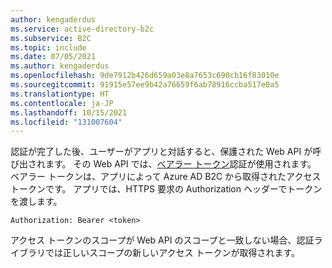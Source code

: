 ```yaml
---
author: kengaderdus
ms.service: active-directory-b2c
ms.subservice: B2C
ms.topic: include
ms.date: 07/05/2021
ms.author: kengaderdus
ms.openlocfilehash: 9de7912b426d659a03e8a7653c690cb16f83010e
ms.sourcegitcommit: 91915e57ee9b42a76659f6ab78916ccba517e0a5
ms.translationtype: HT
ms.contentlocale: ja-JP
ms.lasthandoff: 10/15/2021
ms.locfileid: "131007604"
---
```

認証が完了した後、ユーザーがアプリと対話すると、保護された Web API が呼び出されます。 その Web API では、[ベアラー トークン](https://datatracker.ietf.org/doc/html/rfc6750)認証が使用されます。 ベアラー トークンは、アプリによって Azure AD B2C から取得されたアクセス トークンです。 アプリでは、HTTPS 要求の Authorization ヘッダーでトークンを渡します。 
    
```http
Authorization: Bearer <token>
```

アクセス トークンのスコープが Web API のスコープと一致しない場合、認証ライブラリでは正しいスコープの新しいアクセス トークンが取得されます。
